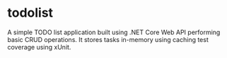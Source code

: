 # todolist
A simple TODO list application built using .NET Core Web API performing basic CRUD operations.
It stores tasks in-memory using caching test coverage using xUnit.
